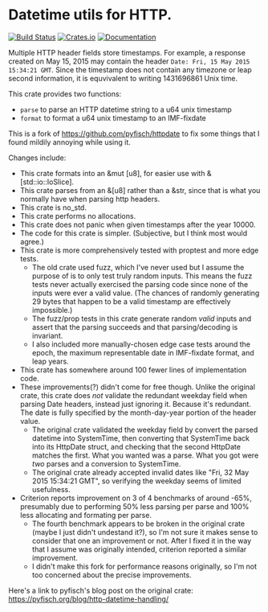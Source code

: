 # Datetime utils for HTTP.

[![Build Status](https://travis-ci.org/jayshua/date_header.svg?branch=master)](https://travis-ci.org/jayshua/date_header)
[![Crates.io](https://img.shields.io/crates/v/date_header.svg)](https://crates.io/crates/date_header)
[![Documentation](https://docs.rs/date_header/badge.svg)](https://docs.rs/date_header)

Multiple HTTP header fields store timestamps.
For example, a response created on May 15, 2015 may contain the header
`Date: Fri, 15 May 2015 15:34:21 GMT`. Since the timestamp does not
contain any timezone or leap second information, it is equvivalent to
writing 1431696861 Unix time.

This crate provides two functions:

* `parse` to parse an HTTP datetime string to a u64 unix timestamp
* `format` to format a u64 unix timestamp to an IMF-fixdate

This is a fork of <https://github.com/pyfisch/httpdate> to fix some things that I found mildily annoying while using it.

Changes include:

- This crate formats into an &mut \[u8\], for easier use with &\[std::io::IoSlice\].
- This crate parses from an &\[u8\] rather than a &str, since that is what you normally have when parsing http headers.
- This crate is no_std.
- This crate performs no allocations.
- This crate does not panic when given timestamps after the year 10000.
- The code for this crate is simpler. (Subjective, but I think most would agree.)
- This crate is more comprehensively tested with proptest and more edge tests.
	- The old crate used fuzz, which I've never used but I assume the purpose of is to only test
	truly random inputs. This means the fuzz tests never actually exercised the parsing code
	since none of the inputs were ever a valid value. (The chances of randomly generating 29 bytes
	that happen to be a valid timestamp are effectively impossible.)
	- The fuzz/prop tests in this crate generate random *valid* inputs and assert that the parsing
	succeeds and that parsing/decoding is invariant.
	- I also included more manually-chosen edge case tests around the epoch, the maximum
	representable date in IMF-fixdate format, and leap years.
- This crate has somewhere around 100 fewer lines of implementation code.
- These improvements(?) didn't come for free though. Unlike the
  original crate, this crate does *not* validate the redundant weekday field
  when parsing Date headers, instead just ignoring it. Because it's redundant. The date is fully specified by the month-day-year portion of the header value.
  - The original crate validated the weekday field by convert the parsed datetime into SystemTime,
  then converting that SystemTime back into its HttpDate struct, and checking that the second HttpDate
  matches the first. What you wanted was a parse. What you got were *two* parses and a conversion to SystemTime.
  - The original crate already accepted invalid dates like "Fri, 32 May 2015 15:34:21 GMT", so verifying the weekday
  seems of limited usefulness.
- Criterion reports improvement on 3 of 4 benchmarks of around -65%, presumably due to performing 50% less parsing
  per parse and 100% less allocating and formating per parse.
  - The fourth benchmark appears to be broken in the original crate (maybe I just didn't undestand it?), so I'm not sure it makes sense to consider that one
  an improvement or not. After I fixed it in the way that I assume was originally intended, criterion reported a similar improvement.
  - I didn't make this fork for performance reasons originally, so I'm not too concerned about the precise improvements.

Here's a link to pyfisch's blog post on the original crate: <https://pyfisch.org/blog/http-datetime-handling/>
